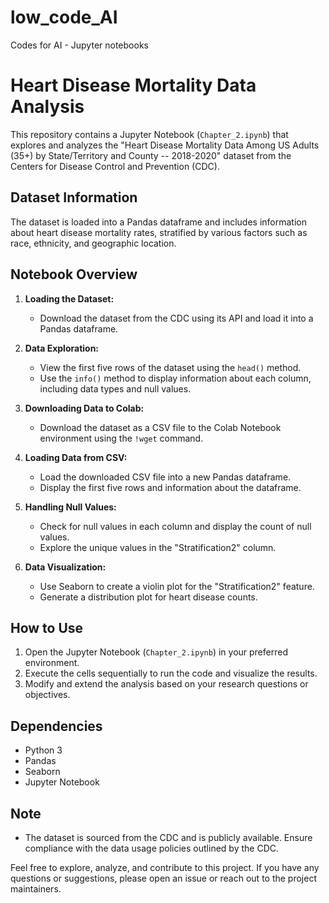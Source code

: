 # low_code_AI
Codes for AI - Jupyter notebooks

# Heart Disease Mortality Data Analysis

This repository contains a Jupyter Notebook (`Chapter_2.ipynb`) that explores and analyzes the "Heart Disease Mortality Data Among US Adults (35+) by State/Territory and County -- 2018-2020" dataset from the Centers for Disease Control and Prevention (CDC).

## Dataset Information

The dataset is loaded into a Pandas dataframe and includes information about heart disease mortality rates, stratified by various factors such as race, ethnicity, and geographic location.

## Notebook Overview

1. **Loading the Dataset:**
   - Download the dataset from the CDC using its API and load it into a Pandas dataframe.

2. **Data Exploration:**
   - View the first five rows of the dataset using the `head()` method.
   - Use the `info()` method to display information about each column, including data types and null values.

3. **Downloading Data to Colab:**
   - Download the dataset as a CSV file to the Colab Notebook environment using the `!wget` command.

4. **Loading Data from CSV:**
   - Load the downloaded CSV file into a new Pandas dataframe.
   - Display the first five rows and information about the dataframe.

5. **Handling Null Values:**
   - Check for null values in each column and display the count of null values.
   - Explore the unique values in the "Stratification2" column.

6. **Data Visualization:**
   - Use Seaborn to create a violin plot for the "Stratification2" feature.
   - Generate a distribution plot for heart disease counts.

## How to Use

1. Open the Jupyter Notebook (`Chapter_2.ipynb`) in your preferred environment.
2. Execute the cells sequentially to run the code and visualize the results.
3. Modify and extend the analysis based on your research questions or objectives.

## Dependencies

- Python 3
- Pandas
- Seaborn
- Jupyter Notebook

## Note

- The dataset is sourced from the CDC and is publicly available. Ensure compliance with the data usage policies outlined by the CDC.

Feel free to explore, analyze, and contribute to this project. If you have any questions or suggestions, please open an issue or reach out to the project maintainers.

